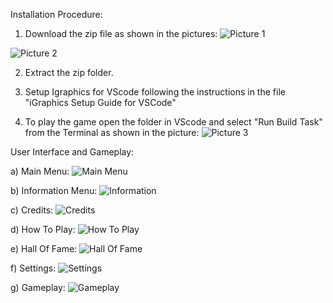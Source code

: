 Installation Procedure:

1. Download the zip file as shown in the pictures:
![Picture 1](https://github.com/ShuvodipDasSowmik/Space_Shooter/assets/154417645/dfdf6ec1-6db1-456b-97f3-4cf3f5b80a17)

![Picture 2](https://github.com/ShuvodipDasSowmik/Space_Shooter/assets/154417645/7e51f21a-3583-4577-a594-9438f2f3a85d)

2. Extract the zip folder.
   
3. Setup Igraphics for VScode following the instructions in the file "iGraphics Setup Guide for VSCode"
   
4. To play the game open the folder in VScode and select "Run Build Task" from the Terminal as shown in the picture:
![Picture 3](https://github.com/ShuvodipDasSowmik/Space_Shooter/assets/154417645/7a1e5206-fa59-4bc7-aacc-1239d5b770cb)


User Interface and Gameplay:

a) Main Menu:
![Main Menu](https://github.com/ShuvodipDasSowmik/Space_Shooter/assets/154417645/c19762b3-6210-40b8-9c08-5b5c1ddc1322)

b) Information Menu:
![Information](https://github.com/ShuvodipDasSowmik/Space_Shooter/assets/154417645/913f2592-e102-40ae-a05b-b4b8dbb688fd)

c) Credits:
![Credits](https://github.com/ShuvodipDasSowmik/Space_Shooter/assets/154417645/53c3c68b-b456-4ebd-a242-5db5c8c6c75b)

d) How To Play:
![How To Play](https://github.com/ShuvodipDasSowmik/Space_Shooter/assets/154417645/e00865f3-8e84-4fc6-a414-8921fe13465f)

e) Hall Of Fame:
![Hall Of Fame](https://github.com/ShuvodipDasSowmik/Space_Shooter/assets/154417645/f56fc78d-51a1-44ea-bbd2-3f06af7e2e1b)

f) Settings:
![Settings](https://github.com/ShuvodipDasSowmik/Space_Shooter/assets/154417645/97697007-6b3d-4f9a-bc0f-89bfdb5f8e93)

g) Gameplay:
![Gameplay](https://github.com/ShuvodipDasSowmik/Space_Shooter/assets/154417645/256f70e7-ed41-442b-b0be-188a2872c726)
